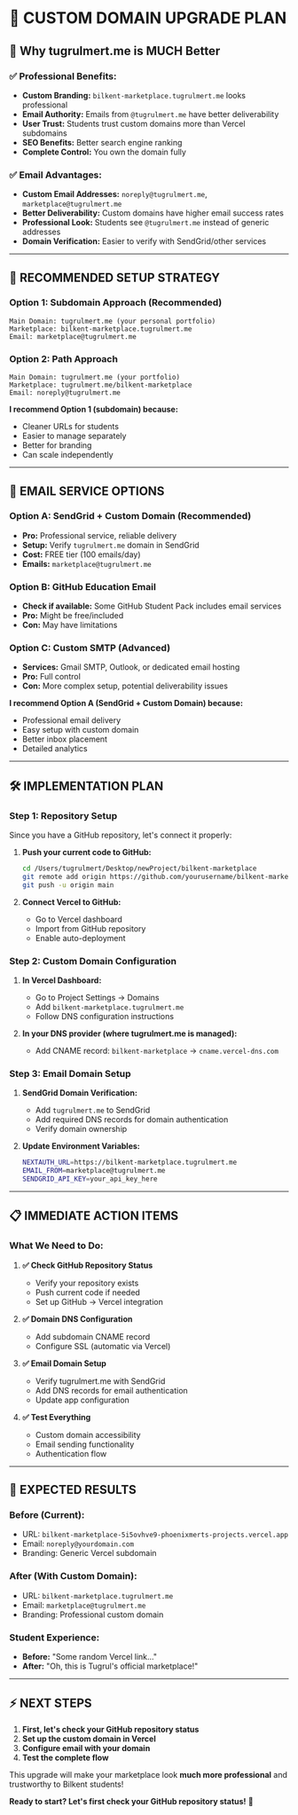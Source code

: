 # 🌟 **CUSTOM DOMAIN UPGRADE PLAN**

## 🎯 **Why tugrulmert.me is MUCH Better**

### ✅ **Professional Benefits:**
- **Custom Branding:** `bilkent-marketplace.tugrulmert.me` looks professional
- **Email Authority:** Emails from `@tugrulmert.me` have better deliverability
- **User Trust:** Students trust custom domains more than Vercel subdomains
- **SEO Benefits:** Better search engine ranking
- **Complete Control:** You own the domain fully

### ✅ **Email Advantages:**
- **Custom Email Addresses:** `noreply@tugrulmert.me`, `marketplace@tugrulmert.me`
- **Better Deliverability:** Custom domains have higher email success rates
- **Professional Look:** Students see `@tugrulmert.me` instead of generic addresses
- **Domain Verification:** Easier to verify with SendGrid/other services

---

## 🚀 **RECOMMENDED SETUP STRATEGY**

### **Option 1: Subdomain Approach (Recommended)**
```
Main Domain: tugrulmert.me (your personal portfolio)
Marketplace: bilkent-marketplace.tugrulmert.me
Email: marketplace@tugrulmert.me
```

### **Option 2: Path Approach**
```
Main Domain: tugrulmert.me (your portfolio)
Marketplace: tugrulmert.me/bilkent-marketplace
Email: noreply@tugrulmert.me
```

**I recommend Option 1 (subdomain) because:**
- Cleaner URLs for students
- Easier to manage separately
- Better for branding
- Can scale independently

---

## 📧 **EMAIL SERVICE OPTIONS**

### **Option A: SendGrid + Custom Domain (Recommended)**
- **Pro:** Professional service, reliable delivery
- **Setup:** Verify `tugrulmert.me` domain in SendGrid
- **Cost:** FREE tier (100 emails/day)
- **Emails:** `marketplace@tugrulmert.me`

### **Option B: GitHub Education Email**
- **Check if available:** Some GitHub Student Pack includes email services
- **Pro:** Might be free/included
- **Con:** May have limitations

### **Option C: Custom SMTP (Advanced)**
- **Services:** Gmail SMTP, Outlook, or dedicated email hosting
- **Pro:** Full control
- **Con:** More complex setup, potential deliverability issues

**I recommend Option A (SendGrid + Custom Domain) because:**
- Professional email delivery
- Easy setup with custom domain
- Better inbox placement
- Detailed analytics

---

## 🛠️ **IMPLEMENTATION PLAN**

### **Step 1: Repository Setup**
Since you have a GitHub repository, let's connect it properly:

1. **Push your current code to GitHub:**
   ```bash
   cd /Users/tugrulmert/Desktop/newProject/bilkent-marketplace
   git remote add origin https://github.com/yourusername/bilkent-marketplace.git
   git push -u origin main
   ```

2. **Connect Vercel to GitHub:**
   - Go to Vercel dashboard
   - Import from GitHub repository
   - Enable auto-deployment

### **Step 2: Custom Domain Configuration**
1. **In Vercel Dashboard:**
   - Go to Project Settings → Domains
   - Add `bilkent-marketplace.tugrulmert.me`
   - Follow DNS configuration instructions

2. **In your DNS provider (where tugrulmert.me is managed):**
   - Add CNAME record: `bilkent-marketplace` → `cname.vercel-dns.com`

### **Step 3: Email Domain Setup**
1. **SendGrid Domain Verification:**
   - Add `tugrulmert.me` to SendGrid
   - Add required DNS records for domain authentication
   - Verify domain ownership

2. **Update Environment Variables:**
   ```bash
   NEXTAUTH_URL=https://bilkent-marketplace.tugrulmert.me
   EMAIL_FROM=marketplace@tugrulmert.me
   SENDGRID_API_KEY=your_api_key_here
   ```

---

## 📋 **IMMEDIATE ACTION ITEMS**

### **What We Need to Do:**

1. **✅ Check GitHub Repository Status**
   - Verify your repository exists
   - Push current code if needed
   - Set up GitHub → Vercel integration

2. **✅ Domain DNS Configuration**
   - Add subdomain CNAME record
   - Configure SSL (automatic via Vercel)

3. **✅ Email Domain Setup**
   - Verify tugrulmert.me with SendGrid
   - Add DNS records for email authentication
   - Update app configuration

4. **✅ Test Everything**
   - Custom domain accessibility
   - Email sending functionality
   - Authentication flow

---

## 🎯 **EXPECTED RESULTS**

### **Before (Current):**
- URL: `bilkent-marketplace-5i5ovhve9-phoenixmerts-projects.vercel.app`
- Email: `noreply@yourdomain.com`
- Branding: Generic Vercel subdomain

### **After (With Custom Domain):**
- URL: `bilkent-marketplace.tugrulmert.me`
- Email: `marketplace@tugrulmert.me`
- Branding: Professional custom domain

### **Student Experience:**
- **Before:** "Some random Vercel link..."
- **After:** "Oh, this is Tugrul's official marketplace!"

---

## ⚡ **NEXT STEPS**

1. **First, let's check your GitHub repository status**
2. **Set up the custom domain in Vercel**
3. **Configure email with your domain**
4. **Test the complete flow**

This upgrade will make your marketplace look **much more professional** and trustworthy to Bilkent students! 

**Ready to start? Let's first check your GitHub repository status!** 🚀
